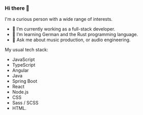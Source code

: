 ### Hi there 👋

I'm a curious person with a wide range of interests.

- 🔭 I’m currently working as a full-stack developer.
- 🌱 I’m learning German and the Rust programming language.
- 💬 Ask me about music production, or audio engineering.

My usual tech stack:
- JavaScript
- TypeScript
- Angular
- Java
- Spring Boot
- React
- Node.js
- CSS
- Sass / SCSS
- HTML.
